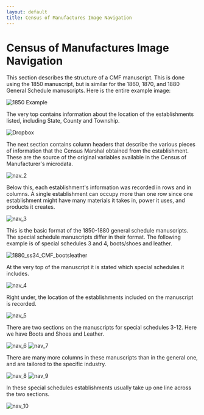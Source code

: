 ```yaml
---
layout: default
title: Census of Manufactures Image Navigation
---
```


# Census of Manufactures Image Navigation

This section describes the structure of a CMF manuscript. This is done using the 1850 manuscript, but is similar for the 1860, 1870, and 1880 General Schedule manuscripts. Here is the entire example image:

![1850 Example](https://dl.dropboxusercontent.com/scl/fi/x6tilfuwbz11z3eettcs2/1850_CMF.jpg?rlkey=602asjcepx41hfxazqszl87oe&st=7kpqlbu9&dl=0)

The very top contains information about the location of the establishments listed, including State, County and Township.

![Dropbox](https://dl.dropboxusercontent.com/scl/fi/w85la709hzcfgwso3hefk/nav_1.png?rlkey=tsdg8lzu0u0r17o7hp3qnwhrz&st=bshcqqno&dl=0)

The next section contains column headers that describe the various pieces of information that the Census Marshal obtained from the establishment. These are the source of the original variables available in the Census of Manufacturer's microdata.

![nav_2](https://dl.dropboxusercontent.com/scl/fi/xpzijjj6sqlf5jwwcyfow/nav_2.png?rlkey=p9fnv2ouuw6ky0m93a927vwgp&st=vzsnvtvq&dl=0)

Below this, each establishment's information was recorded in rows and in columns. A single establishment can occupy more than one row since one establishment might have many materials it takes in, power it uses, and products it creates.

![nav_3](https://dl.dropboxusercontent.com/scl/fi/5m6aafhb0d5h58bvhzzn9/nav_3.png?rlkey=8mdk35eq1glu4ktsu11f6vex4&st=mpb24hzc&dl=0)

This is the basic format of the 1850-1880 general schedule manuscripts. The special schedule manuscripts differ in their format. The following example is of special schedules 3 and 4, boots/shoes and leather.

![1880_ss34_CMF_bootsleather](https://dl.dropboxusercontent.com/scl/fi/f1klns47hw84xnx2egqal/1880_ss34_CMF_bootsleather.jpg?rlkey=7vdza8v1teccubk4c4h78lpz2&st=n28p8qon&dl=0)

At the very top of the manuscript it is stated which special schedules it includes.

![nav_4](https://dl.dropboxusercontent.com/scl/fi/a6h5euzp0aqjrhi5z9cf7/nav_4.png?rlkey=394m6qatj4e4klyldv846hbwm&st=2uc9im2q&dl=0)

Right under, the location of the establishments included on the manuscript is recorded.

![nav_5](https://dl.dropboxusercontent.com/scl/fi/12xfc64ts9eak95u0kkck/nav_5.png?rlkey=5vc37ezm0jr2fdbsbgzw9eq9c&st=7i6h38w1&dl=0)

There are two sections on the manuscripts for special schedules 3-12. Here we have Boots and Shoes and Leather.

![nav_6](https://dl.dropboxusercontent.com/scl/fi/5izojeex80oxljb24wmn8/nav_6.png?rlkey=mti4c6ip8wuj2vuutfk8ujjg8&st=hv0y6ig9&dl=0)
![nav_7](https://dl.dropboxusercontent.com/scl/fi/vqa32ny3a5lgt5pdw3twr/nav_7.png?rlkey=23fi163k0e3lwsdac02vv4106&st=8zwghk4p&dl=0)

There are many more columns in these manuscripts than in the general one, and are tailored to the specific industry.

![nav_8](https://dl.dropboxusercontent.com/scl/fi/aoofb6iow628tsf0ild57/nav_8.png?rlkey=4qvfp77eleuxw94l30f60uhs2&st=2hetmbgw&dl=0)
![nav_9](https://dl.dropboxusercontent.com/scl/fi/63sukounc3fmdnj54qe8a/nav_9.png?rlkey=m1pmc9l6p2ztw0o3srucqv9yp&st=v571pj4u&dl=0)

In these special schedules establishments usually take up one line across the two sections.

![nav_10](https://dl.dropboxusercontent.com/scl/fi/bqsk4t716ovjcb9s15lmk/nav_10.png?rlkey=78td73qz7c7xy0i4724hocvi7c&st=2a0iwu3n&dl=0)
